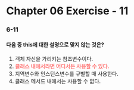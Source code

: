 # Chapter 06 Exercise - 11

### 6-11
#### 다음 중 this에 대한 설명으로 맞지 않는 것은?

1. 객체 자신을 가리키는 참조변수이다.
2. **<span style="color : #ff7675">클래스 내에서라면 어디서든 사용할 수 있다.</span>**
3. 지역변수와 인스턴스변수를 구별할 때 사용한다.
4. 클래스 메서드 내에서는 사용할 수 없다.
